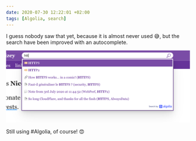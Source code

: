 ```yaml
---
date: 2020-07-30 12:22:01 +02:00
tags: [Algolia, search]
---
```


I guess nobody saw that yet, because it is almost never used 😅, but the search have been improved with an autocomplete.

![Screenshot of autocomplete search with Algolia](search-algolia-autocomplete.png)

Still using #Algolia, of course! 😍